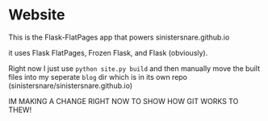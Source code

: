 Website
=======

This is the Flask-FlatPages app that powers sinistersnare.github.io

it uses Flask FlatPages, Frozen Flask, and Flask (obviously). 

Right now I just use `python site.py build` and then manually move the built files into my seperate `blog` dir which is in its own repo (sinistersnare/sinistersnare.github.io)



IM MAKING A CHANGE RIGHT NOW TO SHOW HOW GIT WORKS TO THEW!
